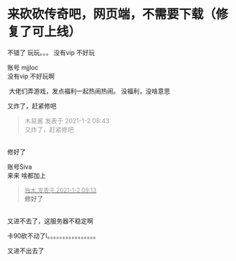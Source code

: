 # 来砍砍传奇吧，网页端，不需要下载（修复了可上线）


不错了 玩玩。。。 没有vip 不好玩

账号 mjjloc<br />
没有vip 不好玩啊

<img src="static/image/smiley/yct/022.gif" smilieid="42" border="0" alt="" /> 大佬们弄游戏，发点福利一起热闹热闹。 没福利，没啥意思

又炸了，赶紧修吧

<div class="quote"><blockquote><font color="#999999">木易酱 发表于 2021-1-2 08:43</font><br />
<font color="#999999">又炸了，赶紧修吧</font></blockquote></div><br />
修好了

账号Siva<br />
来来 啥都加上

<div class="quote"><blockquote><font size="2"><a href="https://www.hostloc.com/forum.php?mod=redirect&amp;goto=findpost&amp;pid=9780138&amp;ptid=791289" target="_blank"><font color="#999999">独木 发表于 2021-1-2 09:13</font></a></font><br />
修好了</blockquote></div><br />
又进不去了，这服务器不稳定啊<img id="aimg_gv0aW" onclick="zoom(this, this.src, 0, 0, 0)" class="zoom" src="https://cdn.jsdelivr.net/gh/hishis/forum-master/public/images/patch.gif" onmouseover="img_onmouseoverfunc(this)" onload="thumbImg(this)" border="0" alt="" />

卡90砍不动了l。。。。。。。。。。。。。。。。

又进不出去了
